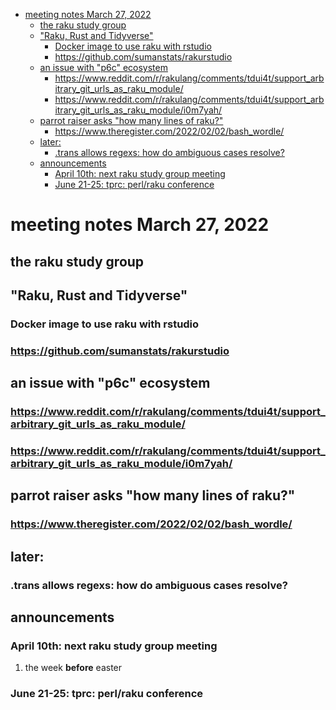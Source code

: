 - [meeting notes March 27, 2022](#orgb9e69e2)
  - [the raku study group](#org3b16ac3)
  - ["Raku, Rust and Tidyverse"](#org2af1504)
    - [Docker image to use raku with rstudio](#org132510c)
    - [<https://github.com/sumanstats/rakurstudio>](#orgd262198)
  - [an issue with "p6c" ecosystem](#org8d47bb4)
    - [<https://www.reddit.com/r/rakulang/comments/tdui4t/support_arbitrary_git_urls_as_raku_module/>](#org81779fd)
    - [<https://www.reddit.com/r/rakulang/comments/tdui4t/support_arbitrary_git_urls_as_raku_module/i0m7yah/>](#org3c627bd)
  - [parrot raiser asks "how many lines of raku?"](#org1751c68)
    - [<https://www.theregister.com/2022/02/02/bash_wordle/>](#orgcfb1a07)
  - [later:](#orgbbe7599)
    - [.trans allows regexs: how do ambiguous cases resolve?](#org10594db)
  - [announcements](#org49c04a5)
    - [April 10th: next raku study group meeting](#orgce880a0)
    - [June 21-25: tprc: perl/raku conference](#org40d4bbe)


<a id="orgb9e69e2"></a>

# meeting notes March 27, 2022


<a id="org3b16ac3"></a>

## the raku study group


<a id="org2af1504"></a>

## "Raku, Rust and Tidyverse"


<a id="org132510c"></a>

### Docker image to use raku with rstudio


<a id="orgd262198"></a>

### <https://github.com/sumanstats/rakurstudio>


<a id="org8d47bb4"></a>

## an issue with "p6c" ecosystem


<a id="org81779fd"></a>

### <https://www.reddit.com/r/rakulang/comments/tdui4t/support_arbitrary_git_urls_as_raku_module/>


<a id="org3c627bd"></a>

### <https://www.reddit.com/r/rakulang/comments/tdui4t/support_arbitrary_git_urls_as_raku_module/i0m7yah/>


<a id="org1751c68"></a>

## parrot raiser asks "how many lines of raku?"


<a id="orgcfb1a07"></a>

### <https://www.theregister.com/2022/02/02/bash_wordle/>


<a id="orgbbe7599"></a>

## later:


<a id="org10594db"></a>

### .trans allows regexs: how do ambiguous cases resolve?


<a id="org49c04a5"></a>

## announcements


<a id="orgce880a0"></a>

### April 10th: next raku study group meeting

1.  the week **before** easter


<a id="org40d4bbe"></a>

### June 21-25: tprc: perl/raku conference
